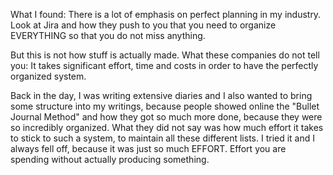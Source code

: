 What I found: There is a lot of emphasis on perfect planning in my industry. Look at Jira and how they push to you that you need to organize EVERYTHING so that you do not miss anything. 

But this is not how stuff is actually made. What these companies do not tell you: It takes significant effort, time and costs in order to have the perfectly organized system.

Back in the day, I was writing extensive diaries and I also wanted to bring some structure into my writings, because people showed online the "Bullet Journal Method" and how they got so much more done, because they were so incredibly organized. What they did not say was how much effort it takes to stick to such a system, to maintain all these different lists. I tried it and I always fell off, because it was just so much EFFORT. Effort you are spending without actually producing something.

